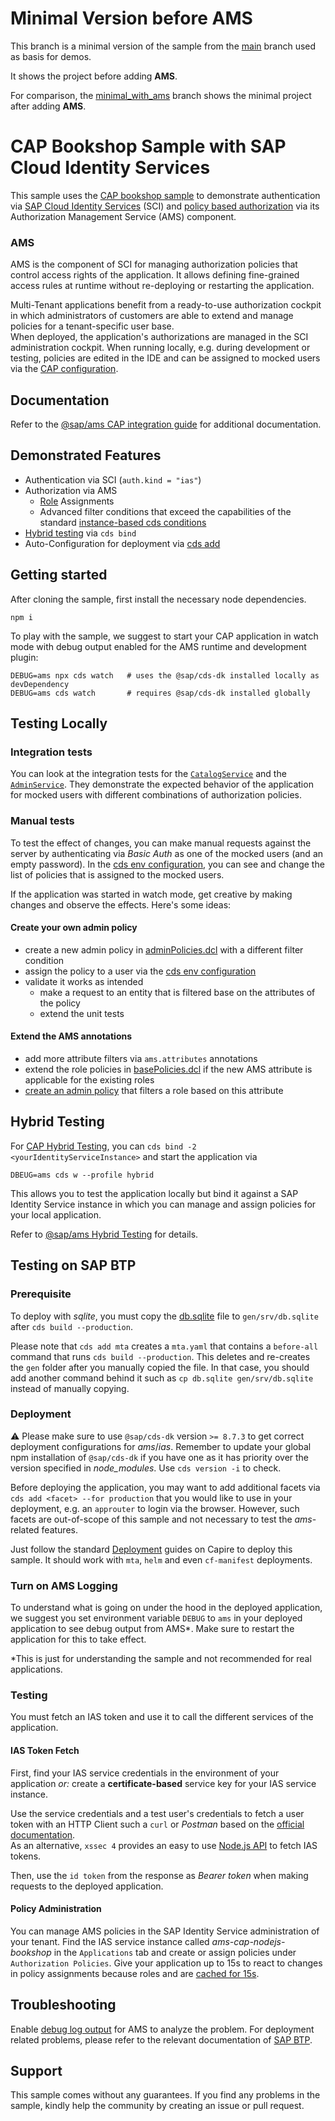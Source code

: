 # Minimal Version before AMS

This branch is a minimal version of the sample from the [main](../../tree/main) branch used as basis for demos.

It shows the project before adding **AMS**.

For comparison, the [minimal_with_ams](../../tree/minimal_with_ams) branch shows the minimal project after adding **AMS**.

# CAP Bookshop Sample with SAP Cloud Identity Services

This sample uses the [CAP bookshop sample](https://github.com/SAP-samples/cloud-cap-samples/tree/main/bookshop) to demonstrate authentication via [SAP Cloud Identity Services](https://help.sap.com/docs/identity-authentication?locale=en-US) (SCI) and [policy based authorization](https://help.sap.com/docs/identity-authentication/identity-authentication/configuring-authorization-policies?locale=en-US) via its Authorization Management Service (AMS) component.

### AMS
AMS is the component of SCI for managing authorization policies that control access rights of the application. It allows defining fine-grained access rules at runtime without re-deploying or restarting the application.

Multi-Tenant applications benefit from a ready-to-use authorization cockpit in which administrators of customers are able to extend and manage policies for a tenant-specific user base.\
When deployed, the application's authorizations are managed in the SCI administration cockpit. When running locally, e.g. during development or testing, policies are edited in the IDE and can be assigned to mocked users via the [CAP configuration](./.cdsrc.json).

## Documentation
Refer to the [@sap/ams CAP integration guide](https://www.npmjs.com/package/@sap/ams#cap-integration) for additional documentation.

## Demonstrated Features
- Authentication via SCI (`auth.kind = "ias"`)
- Authorization via AMS
  - [Role](https://cap.cloud.sap/docs/guides/security/authorization#roles) Assignments
  - Advanced filter conditions that exceed the capabilities of the standard [instance-based cds conditions](https://cap.cloud.sap/docs/guides/security/authorization#instance-based-auth)
- [Hybrid testing](https://cap.cloud.sap/docs/advanced/hybrid-testing) via `cds bind`
- Auto-Configuration for deployment via [cds add](https://cap.cloud.sap/docs/tools/cds-cli#cds-add)

<!-- ## Code Tour
Take a [guided tour](.tours/cap-sap-identity-service-sample.tour) through the project by installing the [CodeTour](https://marketplace.visualstudio.com/items?itemName=vsls-contrib.codetour) VS Code extension.

It is probably the quickest way to get an overview about the specifics of a CAP project that uses AMS for managing authorizations. -->

## Getting started
After cloning the sample, first install the necessary node dependencies.

```shell
npm i
```

To play with the sample, we suggest to start your CAP application in watch mode with debug output enabled for the AMS runtime and development plugin:

```shell
DEBUG=ams npx cds watch   # uses the @sap/cds-dk installed locally as devDependency
DEBUG=ams cds watch       # requires @sap/cds-dk installed globally
```

## Testing Locally
### Integration tests
You can look at the integration tests for the [`CatalogService`](./test/cat-service.test.js) and the [`AdminService`](./test/admin-service.test.js). They demonstrate the expected behavior of the application for mocked users with different combinations of authorization policies.

### Manual tests
To test the effect of changes, you can make manual requests against the server by authenticating via *Basic Auth* as one of the mocked users (and an empty password). In the [cds env configuration](./.cdsrc.json#L4), you can see and change the list of policies that is assigned to the mocked users.

If the application was started in watch mode, get creative by making changes and observe the effects. Here's some ideas:

#### Create your own admin policy
- create a new admin policy in [adminPolicies.dcl](./ams/dcl/local/adminPolicies.dcl) with a different filter condition
- assign the policy to a user via the [cds env configuration](./.cdsrc.json#L4)
- validate it works as intended
  - make a request to an entity that is filtered base on the attributes of the policy
  - extend the unit tests

#### Extend the AMS annotations
- add more attribute filters via `ams.attributes` annotations
- extend the role policies in [basePolicies.dcl](./ams/dcl/cap/basePolicies.dcl) if the new AMS attribute is applicable for the existing roles
- [create an admin policy](#create-your-own-admin-policy) that filters a role based on this attribute

## Hybrid Testing
For [CAP Hybrid Testing](https://cap.cloud.sap/docs/advanced/hybrid-testing), you can `cds bind -2 <yourIdentityServiceInstance>` and start the application via

```shell
DBEUG=ams cds w --profile hybrid
```


This allows you to test the application locally but bind it against a SAP Identity Service instance in which you can manage and assign policies for your local application.

Refer to  [@sap/ams Hybrid Testing](https://www.npmjs.com/package/@sap/ams#hybrid-testing) for details.

## Testing on SAP BTP
### Prerequisite
To deploy with *sqlite*, you must copy the [db.sqlite](db.sqlite) file to `gen/srv/db.sqlite` after `cds build --production`.

Please note that `cds add mta` creates a `mta.yaml` that contains a `before-all` command that runs `cds build --production`. This deletes and re-creates the `gen` folder after you manually copied the file. In that case, you should add another command behind it such as `cp db.sqlite gen/srv/db.sqlite` instead of manually copying.

### Deployment

:warning: Please make sure to use `@sap/cds-dk` version `>= 8.7.3` to get correct deployment configurations for *ams*/*ias*. Remember to update your global npm installation of `@sap/cds-dk` if you have one as it has priority over the version specified in *node_modules*. Use `cds version -i` to check.

Before deploying the application, you may want to add additional facets via `cds add <facet> --for production` that you would like to use in your deployment, e.g. an `approuter` to login via the browser. However, such facets are out-of-scope of this sample and not necessary to test the *ams*-related features.

Just follow the standard [Deployment](https://cap.cloud.sap/docs/guides/deployment/) guides on Capire to deploy this sample. It should work with `mta`, `helm` and even `cf-manifest` deployments.

### Turn on AMS Logging
To understand what is going on under the hood in the deployed application, we suggest you set environment variable `DEBUG` to `ams` in your deployed application to see debug output from AMS*. Make sure to restart the application for this to take effect.

\*This is just for understanding the sample and not recommended for real applications.

### Testing
You must fetch an IAS token and use it to call the different services of the application.

#### IAS Token Fetch
First, find your IAS service credentials in the environment of your application _or:_ create a **certificate-based** service key for your IAS service instance.

Use the service credentials and a test user's credentials to fetch a user token with an HTTP Client such a `curl` or *Postman* based on the [official documentation](https://help.sap.com/docs/identity-authentication/identity-authentication/configure-client-to-call-identity-authentication-password-token).\
As an alternative, `xssec 4` provides an easy to use [Node.js API](https://www.npmjs.com/package/@sap/xssec#fetching-tokens) to fetch IAS tokens.

Then, use the `id token` from the response as *Bearer token* when making requests to the deployed application.

#### Policy Administration
You can manage AMS policies in the SAP Identity Service administration of your tenant. Find the IAS service instance called *ams-cap-nodejs-bookshop* in the `Applications` tab and create or assign policies under `Authorization Policies`. Give your application up to 15s to react to changes in policy assignments because roles and are [cached for 15s](./.cdsrc.json#L40).

## Troubleshooting
Enable [debug log output](https://www.npmjs.com/package/@sap/ams#logging-1) for AMS to analyze the problem. For deployment related problems, please refer to the relevant documentation of [SAP BTP](https://help.sap.com/docs/btp).

## Support
This sample comes without any guarantees. If you find any problems in the sample, kindly help the community by creating an issue or pull request.